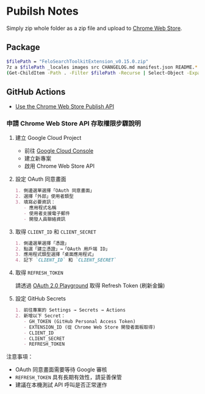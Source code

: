 # Pubilsh Notes

Simply zip whole folder as a zip file and upload to [Chrome Web Store](https://chrome.google.com/webstore/devconsole/1493e0a9-a65c-4e31-aefb-d9f27e0d8026/nkeadnckjdandlphpaniomonofdhlanb/edit/package).

## Package

```sh
$filePath = "FeloSearchToolkitExtension_v0.15.0.zip"
7z a $filePath _locales images src CHANGELOG.md manifest.json README.*
(Get-ChildItem -Path . -Filter $filePath -Recurse | Select-Object -ExpandProperty FullName) | Set-Clipboard
```

## GitHub Actions

* [Use the Chrome Web Store Publish API](https://developer.chrome.com/docs/webstore/using-api)

### 申請 Chrome Web Store API 存取權限步驟說明

1. 建立 Google Cloud Project

   * 前往 [Google Cloud Console](https://console.cloud.google.com/)
   * 建立新專案
   * 啟用 Chrome Web Store API

2. 設定 OAuth 同意畫面

   ```markdown
   1. 側邊選單選擇「OAuth 同意畫面」
   2. 選擇「外部」使用者類型
   3. 填寫必要資訊：
      - 應用程式名稱
      - 使用者支援電子郵件
      - 開發人員聯絡資訊
   ```

3. 取得 `CLIENT_ID` 和 `CLIENT_SECRET`

   ```markdown
   1. 側邊選單選擇「憑證」
   2. 點選「建立憑證」→「OAuth 用戶端 ID」
   3. 應用程式類型選擇「桌面應用程式」
   4. 記下 `CLIENT_ID` 和 `CLIENT_SECRET`
   ```

4. 取得 `REFRESH_TOKEN`

   請透過 [OAuth 2.0 Playground](https://developers.google.com/oauthplayground/) 取得 Refresh Token (刷新金鑰)

5. 設定 GitHub Secrets

   ```markdown
   1. 前往專案的 Settings → Secrets → Actions
   2. 新增以下 Secret：
      - GH_TOKEN (GitHub Personal Access Token)
      - EXTENSION_ID (從 Chrome Web Store 開發者面板取得)
      - CLIENT_ID
      - CLIENT_SECRET
      - REFRESH_TOKEN
   ```

注意事項：

* OAuth 同意畫面需要等待 Google 審核
* `REFRESH_TOKEN` 具有長期有效性，請妥善保管
* 建議在本機測試 API 呼叫是否正常運作